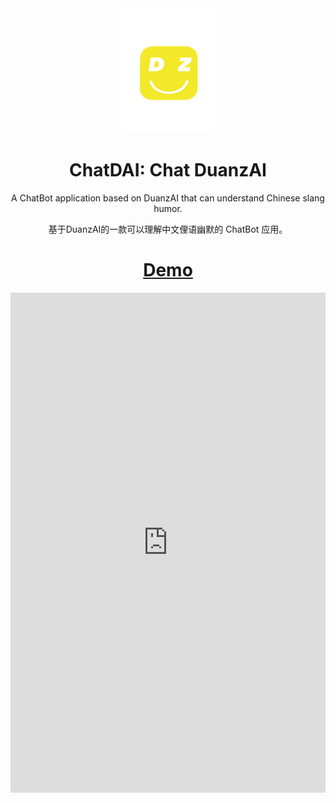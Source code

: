 <div align="center">
  <img src="./duanzai.png" alt="icon" style="width: 150px; height: 200px;"/>


<h1 align="center">ChatDAI: Chat DuanzAI</h1>

A ChatBot application based on DuanzAI that can understand Chinese slang humor.

基于DuanzAI的一款可以理解中文俚语幽默的 ChatBot 应用。

<h1 align="center">
  <a href="http://8.130.135.0">Demo</a>
</h1>

</div>

<iframe src="http://8.130.135.0/" width="100%" height="800" frameborder="0"></iframe>
